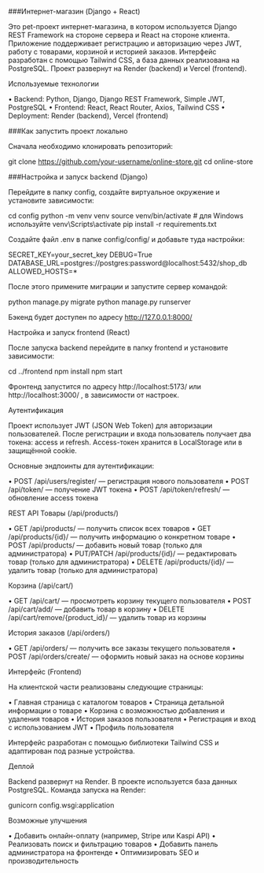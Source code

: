 ###Интернет-магазин (Django + React)

Это pet-проект интернет-магазина, в котором используется Django REST Framework на стороне сервера и React на стороне клиента. Приложение поддерживает регистрацию и авторизацию через JWT, работу с товарами, корзиной и историей заказов. Интерфейс разработан с помощью Tailwind CSS, а база данных реализована на PostgreSQL. Проект развернут на Render (backend) и Vercel (frontend).

Используемые технологии

• Backend: Python, Django, Django REST Framework, Simple JWT, PostgreSQL
• Frontend: React, React Router, Axios, Tailwind CSS
• Deployment: Render (backend), Vercel (frontend)

###Как запустить проект локально

Сначала необходимо клонировать репозиторий:

git clone https://github.com/your-username/online-store.git
cd online-store

###Настройка и запуск backend (Django)

Перейдите в папку config, создайте виртуальное окружение и установите зависимости:

cd config
python -m venv venv
source venv/bin/activate        # для Windows используйте venv\Scripts\activate
pip install -r requirements.txt


Создайте файл .env в папке config/config/ и добавьте туда настройки:

SECRET_KEY=your_secret_key
DEBUG=True
DATABASE_URL=postgres://postgres:password@localhost:5432/shop_db
ALLOWED_HOSTS=*


После этого примените миграции и запустите сервер командой:

python manage.py migrate
python manage.py runserver


Бэкенд будет доступен по адресу http://127.0.0.1:8000/

Настройка и запуск frontend (React)

После запуска backend перейдите в папку frontend и установите зависимости:

cd ../frontend
npm install
npm start


Фронтенд запустится по адресу http://localhost:5173/
 или http://localhost:3000/
, в зависимости от настроек.

Аутентификация

Проект использует JWT (JSON Web Token) для авторизации пользователей. После регистрации и входа пользователь получает два токена: access и refresh. Access-токен хранится в LocalStorage или в защищённой cookie.

Основные эндпоинты для аутентификации:

• POST /api/users/register/ — регистрация нового пользователя
• POST /api/token/ — получение JWT токена
• POST /api/token/refresh/ — обновление access токена

REST API
Товары (/api/products/)

• GET /api/products/ — получить список всех товаров
• GET /api/products/{id}/ — получить информацию о конкретном товаре
• POST /api/products/ — добавить новый товар (только для администратора)
• PUT/PATCH /api/products/{id}/ — редактировать товар (только для администратора)
• DELETE /api/products/{id}/ — удалить товар (только для администратора)

Корзина (/api/cart/)

• GET /api/cart/ — просмотреть корзину текущего пользователя
• POST /api/cart/add/ — добавить товар в корзину
• DELETE /api/cart/remove/{product_id}/ — удалить товар из корзины

История заказов (/api/orders/)

• GET /api/orders/ — получить все заказы текущего пользователя
• POST /api/orders/create/ — оформить новый заказ на основе корзины

Интерфейс (Frontend)

На клиентской части реализованы следующие страницы:

• Главная страница с каталогом товаров
• Страница детальной информации о товаре
• Корзина с возможностью добавления и удаления товаров
• История заказов пользователя
• Регистрация и вход с использованием JWT
• Профиль пользователя

Интерфейс разработан с помощью библиотеки Tailwind CSS и адаптирован под разные устройства.

Деплой

Backend развернут на Render. В проекте используется база данных PostgreSQL.
Команда запуска на Render:

gunicorn config.wsgi:application

Возможные улучшения

• Добавить онлайн-оплату (например, Stripe или Kaspi API)
• Реализовать поиск и фильтрацию товаров
• Добавить панель администратора на фронтенде
• Оптимизировать SEO и производительность
